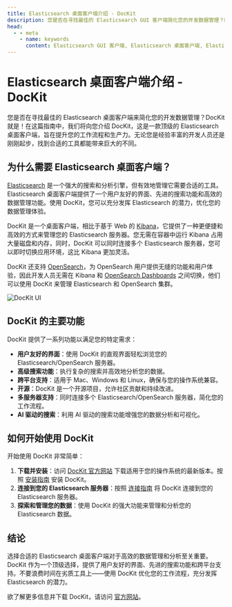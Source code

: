 ```yaml
---
title: Elasticsearch 桌面客户端介绍 - DocKit
description: 您是否在寻找最佳的 Elasticsearch GUI 客户端简化您的开发数据管理？DocKit就是！在这篇指南中，我们将向您介绍 DocKit，这是一款顶级的 Elasticsearch GUI 客户端，旨在提升您的工作流程和生产力。无论您是经验丰富的开发人员还是刚刚起步，找到合适的工具都能带来巨大的不同。
head:
  - - meta
    - name: keywords
      content: Elasticsearch GUI 客户端, Elasticsearch 桌面客户端, Elasticsearch GUI 工具, Elasticsearch 桌面工具, Elasticsearch GUI, Elasticsearch 桌面, Elasticsearch 客户端, Elasticsearch 工具, Elasticsearch 管理工具, Elasticsearch 管理客户端, Elasticsearch 管理, Elasticsearch 数据管理, Elasticsearch 数据分析, Elasticsearch 数据可视化, Elasticsearch 数据查询, Elasticsearch 数据探索, Elasticsearch 数据优化, Elasticsearch 数据效率, Elasticsearch 数据工作流
---
```


# Elasticsearch 桌面客户端介绍 - DocKit

您是否在寻找最佳的 Elasticsearch 桌面客户端来简化您的开发数据管理？DocKit就是！在这篇指南中，我们将向您介绍 DocKit，这是一款顶级的 Elasticsearch 桌面客户端，旨在提升您的工作流程和生产力。无论您是经验丰富的开发人员还是刚刚起步，找到合适的工具都能带来巨大的不同。

## 为什么需要 Elasticsearch 桌面客户端？

[Elasticsearch](https://www.elastic.co/elasticsearch) 是一个强大的搜索和分析引擎，但有效地管理它需要合适的工具。Elasticsearch 桌面客户端提供了一个用户友好的界面、先进的搜索功能和高效的数据管理功能。使用 DocKit，您可以充分发挥 Elasticsearch 的潜力，优化您的数据管理体验。

DocKit 是一个桌面客户端，相比于基于 Web 的 [Kibana](https://www.elastic.co/kibana)，它提供了一种更便捷和高效的方式来管理您的 Elasticsearch 服务器。您无需在容器中运行 Kibana 占用大量磁盘和内存，同时，DocKit 可以同时连接多个 Elasticsearch 服务器，您可以即时切换应用环境，这比 Kibana 更加灵活。

DocKit 还支持 [OpenSearch](https://opensearch.org/)，为 OpenSearch 用户提供无缝的功能和用户体验，因此开发人员无需在 Kibana 和 [OpenSearch Dashboards](https://opensearch.org/docs/latest/dashboards/) 之间切换，他们可以使用 DocKit 来管理 Elasticsearch 和 OpenSearch 集群。

![DocKit UI](/client-ui.png)

## DocKit 的主要功能

DocKit 提供了一系列功能以满足您的特定需求：

- **用户友好的界面**：使用 DocKit 的直观界面轻松浏览您的 Elasticsearch/OpenSearch 服务器。
- **高级搜索功能**：执行复杂的搜索并高效地分析您的数据。
- **跨平台支持**：适用于 Mac、Windows 和 Linux，确保与您的操作系统兼容。
- **开源**：DocKit 是一个开源项目，允许社区贡献和持续改进。
- **多服务器支持**：同时连接多个 Elasticsearch/OpenSearch 服务器，简化您的工作流程。
- **AI 驱动的搜索**：利用 AI 驱动的搜索功能增强您的数据分析和可视化。

## 如何开始使用 DocKit

开始使用 DocKit 非常简单：

1. **下载并安装**：访问 [DocKit 官方网站](https://dockit.geekfun.club) 下载适用于您的操作系统的最新版本。按照 [安装指南](/zh/docs/installation.md) 安装 DocKit。
2. **连接到您的 Elasticsearch 服务器**：按照 [连接指南](/zh/docs/connect-to-server.md) 将 DocKit 连接到您的 Elasticsearch 服务器。
3. **探索和管理您的数据**：使用 DocKit 的强大功能来管理和分析您的 Elasticsearch 数据。

## 结论

选择合适的 Elasticsearch 桌面客户端对于高效的数据管理和分析至关重要。DocKit 作为一个顶级选择，提供了用户友好的界面、先进的搜索功能和跨平台支持。不要浪费时间在劣质工具上——使用 DocKit 优化您的工作流程，充分发挥 Elasticsearch 的潜力。

欲了解更多信息并下载 DocKit，请访问 [官方网站](https://dockit.geekfun.club)。
